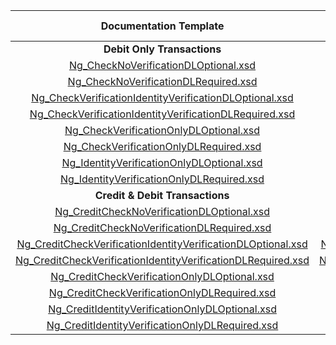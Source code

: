 |                         Documentation Template | Production Template                         | DL  Required  | Verify  Check  | Verify  ID  | Certification Terminal ID  |
|:-----------------------------------------------:|:-----------:|:-------------:|:--------------:|:-----------:|:--------------------------:|
|                 **Debit Only Transactions**       |           |               |                |             |                            |
| [Ng_CheckNoVerificationDLOptional.xsd](Ng_CheckNoVerificationDLOptional.xsd)| [Ng_CheckNoVerificationDLOptional.xsd](https://demo.eftchecks.com/webservices/Schemas/ccd/Ng_CheckNoVerificationDLOptional.xsd)                          |               |                |             |            2710            |
| [Ng_CheckNoVerificationDLRequired.xsd](Ng_CheckNoVerificationDLRequired.xsd)| [Ng_CheckNoVerificationDLRequired.xsd](https://demo.eftchecks.com/webservices/Schemas/ccd/Ng_CheckNoVerificationDLRequired.xsd)                          |       X       |                |             |            2711            |
| [Ng_CheckVerificationIdentityVerificationDLOptional.xsd](Ng_CheckVerificationIdentityVerificationDLOptional.xsd)| [Ng_CheckVerificationIdentityVerificationDLOptional.xsd](https://demo.eftchecks.com/webservices/Schemas/ccd/Ng_CheckVerificationIdentityVerificationDLOptional.xsd)        |               |       X        |      X      |            2712            |
| [Ng_CheckVerificationIdentityVerificationDLRequired.xsd](Ng_CheckVerificationIdentityVerificationDLRequired.xsd)| [Ng_CheckVerificationIdentityVerificationDLRequired.xsd](https://demo.eftchecks.com/webservices/Schemas/ccd/Ng_CheckVerificationIdentityVerificationDLRequired.xsd)        |       X       |       X        |      X      |            2713            |
| [Ng_CheckVerificationOnlyDLOptional.xsd](Ng_CheckVerificationOnlyDLOptional.xsd)| [Ng_CheckVerificationOnlyDLOptional.xsd](https://demo.eftchecks.com/webservices/Schemas/ccd/Ng_CheckVerificationOnlyDLOptional.xsd)                        |               |       X        |             |            2714            |
| [Ng_CheckVerificationOnlyDLRequired.xsd](Ng_CheckVerificationOnlyDLRequired.xsd) | [Ng_CheckVerificationOnlyDLRequired.xsd](https://demo.eftchecks.com/webservices/Schemas/ccd/Ng_CheckVerificationOnlyDLRequired.xsd)                        |       X       |       X        |             |            2715            |
| [Ng_IdentityVerificationOnlyDLOptional.xsd](Ng_IdentityVerificationOnlyDLOptional.xsd)| [Ng_IdentityVerificationOnlyDLOptional.xsd](https://demo.eftchecks.com/webservices/Schemas/ccd/Ng_IdentityVerificationOnlyDLOptional.xsd)                     |               |                |      X      |            2716            |
| [Ng_IdentityVerificationOnlyDLRequired.xsd](Ng_IdentityVerificationOnlyDLRequired.xsd)| [Ng_IdentityVerificationOnlyDLRequired.xsd](https://demo.eftchecks.com/webservices/Schemas/ccd/Ng_IdentityVerificationOnlyDLRequired.xsd)                     |       X       |                |      X      |            2717            |
|               **Credit & Debit Transactions**     |           |               |                |             |                            |
| [Ng_CreditCheckNoVerificationDLOptional.xsd](Ng_CreditCheckNoVerificationDLOptional.xsd)| [Ng_CreditCheckNoVerificationDLOptional.xsd](https://demo.eftchecks.com/webservices/Schemas/ccd/Ng_CreditCheckNoVerificationDLOptional.xsd)                    |               |                |             |            2910            |
| [Ng_CreditCheckNoVerificationDLRequired.xsd](Ng_CreditCheckNoVerificationDLRequired.xsd)| [Ng_CreditCheckNoVerificationDLRequired.xsd](https://demo.eftchecks.com/webservices/Schemas/ccd/Ng_CreditCheckNoVerificationDLRequired.xsd)                    |       X       |                |             |            2911            |
| [Ng_CreditCheckVerificationIdentityVerificationDLOptional.xsd](Ng_CreditCheckVerificationIdentityVerificationDLOptional.xsd)| [Ng_CreditCheckVerificationIdentityVerificationDLOptional.xsd](https://demo.eftchecks.com/webservices/Schemas/ccd/Ng_CreditCheckVerificationIdentityVerificationDLOptional.xsd)  |               |       X        |      X      |            2912            |
| [Ng_CreditCheckVerificationIdentityVerificationDLRequired.xsd](Ng_CreditCheckVerificationIdentityVerificationDLRequired.xsd)| [Ng_CreditCheckVerificationIdentityVerificationDLRequired.xsd](https://demo.eftchecks.com/webservices/Schemas/ccd/Ng_CreditCheckVerificationIdentityVerificationDLRequired.xsd)  |       X       |       X        |      X      |            2913            |
| [Ng_CreditCheckVerificationOnlyDLOptional.xsd](Ng_CreditCheckVerificationOnlyDLOptional.xsd) | [Ng_CreditCheckVerificationOnlyDLOptional.xsd](https://demo.eftchecks.com/webservices/Schemas/ccd/Ng_CreditCheckVerificationOnlyDLOptional.xsd)                  |               |       X        |             |            2914            |
| [Ng_CreditCheckVerificationOnlyDLRequired.xsd](Ng_CreditCheckVerificationOnlyDLRequired.xsd)| [Ng_CreditCheckVerificationOnlyDLRequired.xsd](https://demo.eftchecks.com/webservices/Schemas/ccd/Ng_CreditCheckVerificationOnlyDLRequired.xsd)                  |       X       |       X        |             |            2915            |
| [Ng_CreditIdentityVerificationOnlyDLOptional.xsd](Ng_CreditIdentityVerificationOnlyDLOptional.xsd)| [Ng_CreditIdentityVerificationOnlyDLOptional.xsd](https://demo.eftchecks.com/webservices/Schemas/ccd/Ng_CreditIdentityVerificationOnlyDLOptional.xsd)               |               |                |      X      |            2916            |
| [Ng_CreditIdentityVerificationOnlyDLRequired.xsd](Ng_CreditIdentityVerificationOnlyDLRequired.xsd)| [Ng_CreditIdentityVerificationOnlyDLRequired.xsd](https://demo.eftchecks.com/webservices/Schemas/ccd/Ng_CreditIdentityVerificationOnlyDLRequired.xsd)               |       X       |                |      X      |            2917            |

